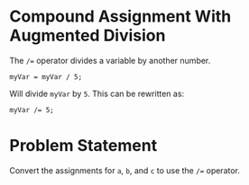 # Compound Assignment With Augmented Division
The ```/=``` operator divides a variable by another number.
```
myVar = myVar / 5;
```
Will divide ```myVar``` by ```5```. This can be rewritten as:
```
myVar /= 5;
```

# Problem Statement
Convert the assignments for ```a```, ```b```, and ```c``` to use the ```/=``` operator.
